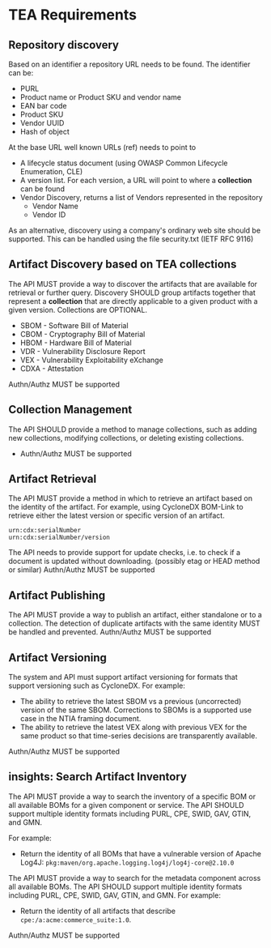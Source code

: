 # TEA Requirements

## Repository discovery
Based on an identifier a repository URL needs to be found. The identifier can be:

- PURL
- Product name or Product SKU and vendor name
- EAN bar code
- Product  SKU
- Vendor UUID
- Hash of object

At the base URL well known URLs (ref) needs to point to

- A lifecycle status document (using OWASP Common Lifecycle Enumeration, CLE)
- A version list. For each version, a URL will point to where a **collection** can be found
- Vendor Discovery, returns a list of Vendors represented in the repository
  - Vendor Name
  - Vendor ID

As an alternative, discovery using a company's ordinary web site should be supported.
This can be handled using the file security.txt (IETF RFC 9116)

## Artifact Discovery based on TEA collections

The API MUST provide a way to discover the artifacts that are available for retrieval or further query.
Discovery SHOULD group artifacts together that represent a **collection**
that are directly applicable to a given product with a given version.
Collections are OPTIONAL.

- SBOM - Software Bill of Material
- CBOM - Cryptography Bill of Material
- HBOM - Hardware Bill of Material
- VDR - Vulnerability Disclosure Report
- VEX - Vulnerability Exploitability eXchange
- CDXA - Attestation

Authn/Authz MUST be supported

## Collection Management

The API SHOULD provide a method to manage collections, such as adding new collections,
modifying collections, or deleting existing collections.

- Authn/Authz MUST be supported

## Artifact Retrieval

The API MUST provide a method in which to retrieve an artifact based on the identity of the artifact.
For example, using CycloneDX BOM-Link to retrieve either the
latest version or specific version of an artifact.

```text
urn:cdx:serialNumber
urn:cdx:serialNumber/version
```

The API needs to provide support for update checks, i.e. to check if a document is
updated without downloading. (possibly etag or HEAD method or similar)
Authn/Authz MUST be supported

## Artifact Publishing

The API MUST provide a way to publish an artifact, either standalone or to a collection. 
The detection of duplicate artifacts with the same identity MUST be handled and prevented.
Authn/Authz MUST be supported

## Artifact Versioning

The system and API must support artifact versioning for formats that support
versioning such as CycloneDX. For example:

- The ability to retrieve the latest SBOM vs a previous (uncorrected) version of the same SBOM.
  Corrections to SBOMs is a supported use case in the NTIA framing document.
- The ability to retrieve the latest VEX along with previous VEX for the same product so
  that time-series decisions are transparently available.

Authn/Authz MUST be supported

## insights: Search Artifact Inventory

The API MUST provide a way to search the inventory of a specific BOM or all available BOMs
for a given component or service. The API SHOULD support multiple identity formats including
PURL, CPE, SWID, GAV, GTIN, and GMN.

For example:

- Return the identity of all BOMs that have a vulnerable version of Apache Log4J: 
  `pkg:maven/org.apache.logging.log4j/log4j-core@2.10.0`

The API MUST provide a way to search for the metadata component across all available BOMs. 
The API SHOULD support multiple identity formats including PURL, CPE, SWID, GAV, GTIN, and GMN. 
For example:

- Return the identity of all artifacts that describe `cpe:/a:acme:commerce_suite:1.0`.

Authn/Authz MUST be supported

